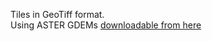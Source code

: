 
Tiles in GeoTiff format.<br />
Using ASTER GDEMs [downloadable from here](http://gdem.ersdac.jspacesystems.or.jp/)<br />
